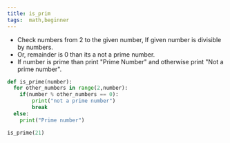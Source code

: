 ```yaml
---
title: is_prim
tags:  math,beginner
---
```


- Check numbers from 2 to the given number, If given number is divisible by numbers.
- Or, remainder is 0 than its a not a prime number.
- If number is prime than print "Prime Number" and otherwise print "Not a prime number". 

```py
def is_prime(number):
  for other_numbers in range(2,number):
    if(number % other_numbers == 0):
        print("not a prime number")
        break
  else:
    print("Prime number")
```

```py
is_prime(21)
```
